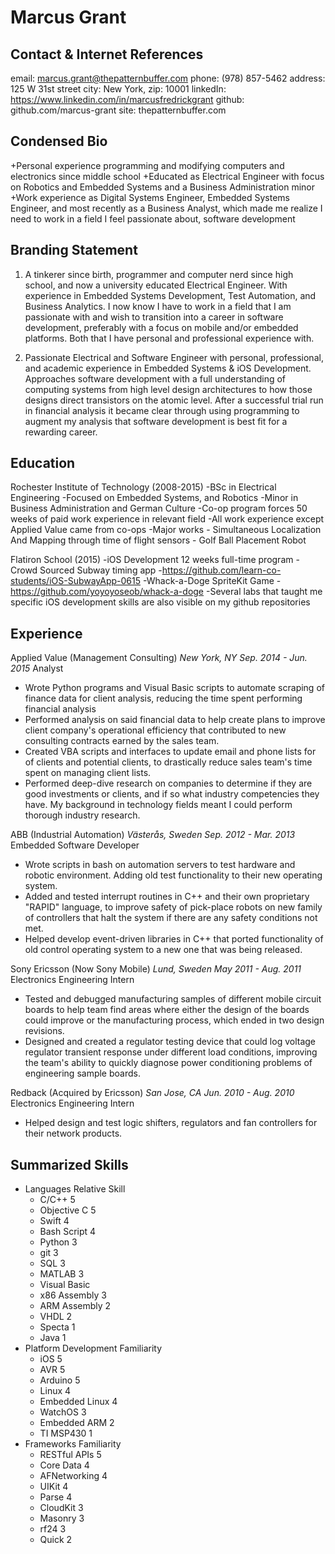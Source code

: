 Marcus Grant
============
## Contact & Internet References
email: marcus.grant@thepatternbuffer.com
phone: (978) 857-5462
address: 125 W 31st street
city: New York, zip: 10001
linkedIn: https://www.linkedin.com/in/marcusfredrickgrant
github: github.com/marcus-grant
site: thepatternbuffer.com

## Condensed Bio
+Personal experience programming and modifying computers and electronics since middle school
+Educated as Electrical Engineer with focus on Robotics and Embedded Systems and a Business Administration minor
+Work experience as Digital Systems Engineer, Embedded Systems Engineer, and most recently as a Business Analyst, which made me realize I need to work in a field I feel passionate about, software development

## Branding Statement
1. A tinkerer since birth, programmer and computer nerd since high school, and now a university educated Electrical Engineer. With experience in Embedded Systems Development, Test Automation, and Business Analytics. I now know I have to work in a field that I am passionate with and wish to transition into a career in software development, preferably with a focus on mobile and/or embedded platforms. Both that I have personal and professional experience with.

2. Passionate Electrical and Software Engineer with personal, professional, and academic experience in Embedded Systems & iOS Development. Approaches software development with a full understanding of computing systems from high level design architectures to how those designs direct transistors on the atomic level. After a successful trial run in financial analysis it became clear through using programming to augment my analysis that software development is best fit for a rewarding career.

## Education
Rochester Institute of Technology (2008-2015)
    -BSc in Electrical Engineering
    -Focused on Embedded Systems, and Robotics
    -Minor in Business Administration and German Culture
    -Co-op program forces 50 weeks of paid work experience in relevant field
    -All work experience except Applied Value came from co-ops
    -Major works
        - Simultaneous Localization And Mapping through time of flight sensors
        - Golf Ball Placement Robot

Flatiron School (2015)
    -iOS Development 12 weeks full-time program
    -Crowd Sourced Subway timing app
        -https://github.com/learn-co-students/iOS-SubwayApp-0615
    -Whack-a-Doge SpriteKit Game
        -https://github.com/yoyoyoseob/whack-a-doge
    -Several labs that taught me specific iOS development skills are also visible on my github repositories

## Experience
Applied Value (Management Consulting)
*New York, NY*
*Sep. 2014 - Jun. 2015*
Analyst
+ Wrote Python programs and Visual Basic scripts to automate scraping of finance data for client analysis, reducing the time spent performing financial analysis
+ Performed analysis on said financial data to help create plans to improve client company's operational efficiency that contributed to new consulting contracts earned by the sales team.
+ Created VBA scripts and interfaces to update email and phone lists for of clients and potential clients, to drastically reduce sales team's time spent on managing client lists.
+ Performed deep-dive research on companies to determine if they are good investments or clients, and if so what industry competencies they have. My background in technology fields meant I could perform thorough industry research.

ABB (Industrial Automation)
*Västerås, Sweden*
*Sep. 2012 - Mar. 2013*
Embedded Software Developer
+ Wrote scripts in bash on automation servers to test hardware and robotic environment. Adding old test functionality to their new operating system.
+ Added and tested interrupt routines in C++ and their own proprietary "RAPID" language, to improve safety of pick-place robots on new family of controllers that halt the system if there are any safety conditions not met.
+ Helped develop event-driven libraries in C++ that ported functionality of old control operating system to a new one that was being released.

Sony Ericsson (Now Sony Mobile)
*Lund, Sweden*
*May 2011 - Aug. 2011*
Electronics Engineering Intern
+ Tested and debugged manufacturing samples of different mobile circuit boards to help team find areas where either the design of the boards could improve or the manufacturing process, which ended in two design revisions.
+ Designed and created a regulator testing device that could log voltage regulator transient response under different load conditions, improving the team's ability to quickly diagnose power conditioning problems of engineering sample boards.

Redback (Acquired by Ericsson)
*San Jose, CA*
*Jun. 2010 - Aug. 2010*
Electronics Engineering Intern
+ Helped design and test logic shifters, regulators and fan controllers for their network products.





## Summarized Skills
+ Languages         Relative Skill
    - C/C++                 5
    - Objective C           5
    - Swift                 4
    - Bash Script           4
    - Python                3
    - git                   3
    - SQL                   3
    - MATLAB                3
    - Visual Basic
    - x86 Assembly          3
    - ARM Assembly          2
    - VHDL                  2
    - Specta                1
    - Java                  1
+ Platform Development  Familiarity
    - iOS                   5
    - AVR                   5
    - Arduino               5
    - Linux                 4
    - Embedded Linux        4
    - WatchOS               3
    - Embedded ARM          2
    - TI MSP430             1
+ Frameworks            Familiarity
    - RESTful APIs          5
    - Core Data             4
    - AFNetworking          4
    - UIKit                 4
    - Parse                 4
    - CloudKit              3
    - Masonry               3
    - rf24                  3
    - Quick                 2
